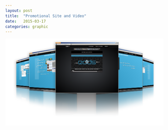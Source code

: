 ```yaml
---
layout: post
title:  "Promotional Site and Video"
date:   2015-03-17
categories: graphic
---
```

<a href="/img/edds_demosite.png" data-lightbox="gal-img" data-title="Promotional Site and Video">
<img src="/img/edds_demosite.png" alt="promotional site" class="img-responsive img-center">
</a>